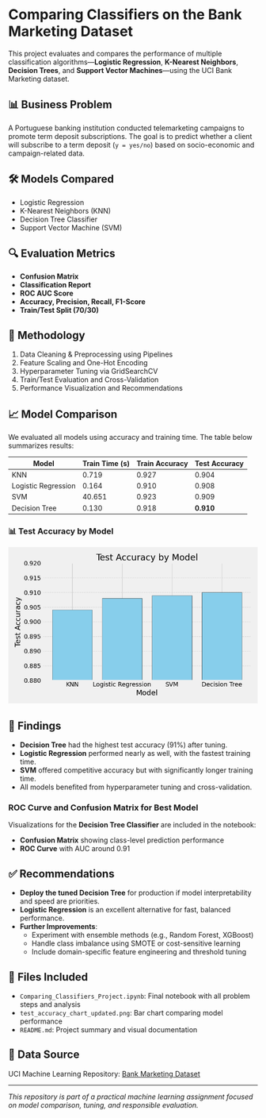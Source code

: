 
# Comparing Classifiers on the Bank Marketing Dataset

This project evaluates and compares the performance of multiple classification algorithms—**Logistic Regression**, **K-Nearest Neighbors**, **Decision Trees**, and **Support Vector Machines**—using the UCI Bank Marketing dataset.

## 📊 Business Problem

A Portuguese banking institution conducted telemarketing campaigns to promote term deposit subscriptions. The goal is to predict whether a client will subscribe to a term deposit (`y = yes/no`) based on socio-economic and campaign-related data.

## 🛠️ Models Compared

- Logistic Regression
- K-Nearest Neighbors (KNN)
- Decision Tree Classifier
- Support Vector Machine (SVM)

## 🔍 Evaluation Metrics

- **Confusion Matrix**
- **Classification Report**
- **ROC AUC Score**
- **Accuracy, Precision, Recall, F1-Score**
- **Train/Test Split (70/30)**

## 🧪 Methodology

1. Data Cleaning & Preprocessing using Pipelines
2. Feature Scaling and One-Hot Encoding
3. Hyperparameter Tuning via GridSearchCV
4. Train/Test Evaluation and Cross-Validation
5. Performance Visualization and Recommendations

## 📈 Model Comparison

We evaluated all models using accuracy and training time. The table below summarizes results:

| Model               | Train Time (s) | Train Accuracy | Test Accuracy |
|---------------------|----------------|----------------|----------------|
| KNN                 | 0.719          | 0.927          | 0.904          |
| Logistic Regression | 0.164          | 0.910          | 0.908          |
| SVM                 | 40.651         | 0.923          | 0.909          |
| Decision Tree       | 0.130          | 0.918          | **0.910**      |

### 📊 Test Accuracy by Model

![Test Accuracy Chart](test_accuracy_chart_updated.png)

## 🧠 Findings

- **Decision Tree** had the highest test accuracy (91%) after tuning.
- **Logistic Regression** performed nearly as well, with the fastest training time.
- **SVM** offered competitive accuracy but with significantly longer training time.
- All models benefited from hyperparameter tuning and cross-validation.

### ROC Curve and Confusion Matrix for Best Model

Visualizations for the **Decision Tree Classifier** are included in the notebook:
- **Confusion Matrix** showing class-level prediction performance
- **ROC Curve** with AUC around 0.91

## ✅ Recommendations

- **Deploy the tuned Decision Tree** for production if model interpretability and speed are priorities.
- **Logistic Regression** is an excellent alternative for fast, balanced performance.
- **Further Improvements**:
  - Experiment with ensemble methods (e.g., Random Forest, XGBoost)
  - Handle class imbalance using SMOTE or cost-sensitive learning
  - Include domain-specific feature engineering and threshold tuning

## 📁 Files Included

- `Comparing_Classifiers_Project.ipynb`: Final notebook with all problem steps and analysis
- `test_accuracy_chart_updated.png`: Bar chart comparing model performance
- `README.md`: Project summary and visual documentation

## 📎 Data Source

UCI Machine Learning Repository: [Bank Marketing Dataset](https://archive.ics.uci.edu/ml/datasets/bank+marketing)

---

*This repository is part of a practical machine learning assignment focused on model comparison, tuning, and responsible evaluation.*
